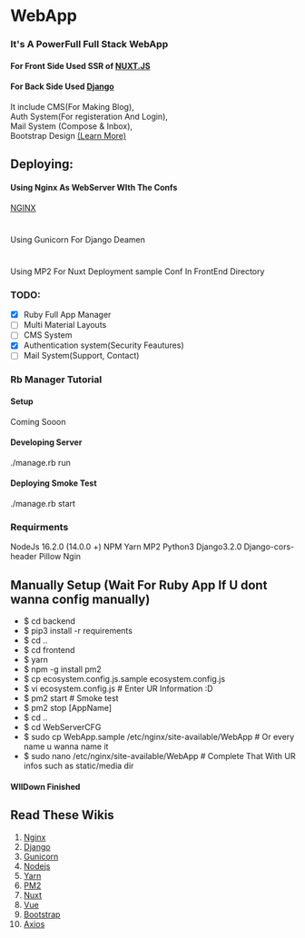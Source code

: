 # WebApp

### It's A PowerFull Full Stack WebApp

#### For Front Side Used SSR of [NUXT.JS](https://nuxtjs.org)

#### For Back Side Used [Django](https://djangoproject.com)

It include CMS(For Making Blog),\
  Auth System(For registeration And Login), \
  Mail System (Compose & Inbox),\
  Bootstrap Design [(Learn More)](https://getbootstrap.com/)

## Deploying:
#### Using Nginx As WebServer WIth The Confs
[NGINX](https://github.com/GeekyChunk/WebApp/tree/main/WebServerCFG)
#
Using Gunicorn For Django Deamen
#
Using MP2 For Nuxt Deployment sample Conf In FrontEnd Directory

### TODO: 

- [X] Ruby Full App Manager
- [ ] Multi Material Layouts
- [ ] CMS System
- [X] Authentication system(Security Feautures)
- [ ] Mail System(Support, Contact)

### Rb Manager Tutorial

#### Setup
Coming Sooon
#### Developing Server
./manage.rb run
#### Deploying Smoke Test
./manage.rb start

### Requirments
NodeJs 16.2.0 (14.0.0 +)
NPM
Yarn
MP2
Python3
Django3.2.0
Django-cors-header
Pillow
Ngin

## Manually Setup (Wait For Ruby App If U dont wanna config manually)
* $ cd backend
* $ pip3 install -r requirements
* $ cd ..
* $ cd frontend
* $ yarn
* $ npm -g install pm2
* $ cp ecosystem.config.js.sample ecosystem.config.js
* $ vi ecosystem.config.js # Enter UR Information :D
* $ pm2 start # Smoke test
* $ pm2 stop [AppName]
* $ cd ..
* $ cd WebServerCFG
* $ sudo cp WebApp.sample /etc/nginx/site-available/WebApp # Or every name u wanna name it
* $ sudo nano /etc/nginx/site-available/WebApp # Complete That With UR infos such as static/media dir
#### WllDown Finished

## Read These Wikis
1. [Nginx](https://nginx.com/)
2. [Django](https://www.djangoproject.com/)
3. [Gunicorn](https://gunicorn.org/)
4. [Nodejs](https://nodejs.org/)
5. [Yarn](https://yarnpkg.com/)
6. [PM2](https://pm2.keymetrics.io/)
7. [Nuxt](https://nuxtjs.org/)
8. [Vue](https://vuejs.org/)
9. [Bootstrap](https://getbootstrap.com)
10. [Axios](https://github.com/axios/axios)